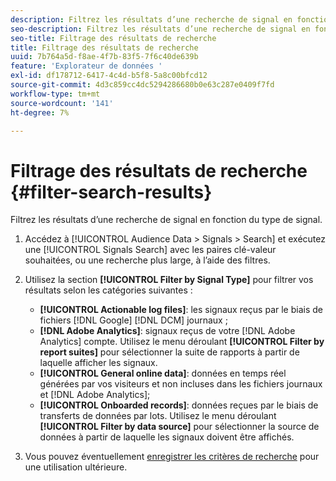 ```yaml
---
description: Filtrez les résultats d’une recherche de signal en fonction du type de signal.
seo-description: Filtrez les résultats d’une recherche de signal en fonction du type de signal.
seo-title: Filtrage des résultats de recherche
title: Filtrage des résultats de recherche
uuid: 7b764a5d-f8ae-4f7b-83f5-7f6c40de639b
feature: 'Explorateur de données '
exl-id: df178712-6417-4c4d-b5f8-5a8c00bfcd12
source-git-commit: 4d3c859cc4dc5294286680b0e63c287e0409f7fd
workflow-type: tm+mt
source-wordcount: '141'
ht-degree: 7%

---
```


# Filtrage des résultats de recherche {#filter-search-results}

Filtrez les résultats d’une recherche de signal en fonction du type de signal.

1. Accédez à [!UICONTROL Audience Data > Signals > Search] et exécutez une [!UICONTROL Signals Search] avec les paires clé-valeur souhaitées, ou une recherche plus large, à l’aide des filtres.
1. Utilisez la section **[!UICONTROL Filter by Signal Type]** pour filtrer vos résultats selon les catégories suivantes :

   * **[!UICONTROL Actionable log files]**: les signaux reçus par le biais de fichiers  [!DNL Google] [!DNL DCM] journaux ;
   * **[!DNL Adobe Analytics]**: signaux reçus de votre  [!DNL Adobe Analytics] compte. Utilisez le menu déroulant **[!UICONTROL Filter by report suites]** pour sélectionner la suite de rapports à partir de laquelle afficher les signaux.
   * **[!UICONTROL General online data]**: données en temps réel générées par vos visiteurs et non incluses dans les fichiers journaux et  [!DNL Adobe Analytics];
   * **[!UICONTROL Onboarded records]**: données reçues par le biais de transferts de données par lots. Utilisez le menu déroulant **[!UICONTROL Filter by data source]** pour sélectionner la source de données à partir de laquelle les signaux doivent être affichés.

1. Vous pouvez éventuellement [enregistrer les critères de recherche](../../../features/data-explorer/data-explorer-signals-search/data-explorer-save-search.md) pour une utilisation ultérieure.
